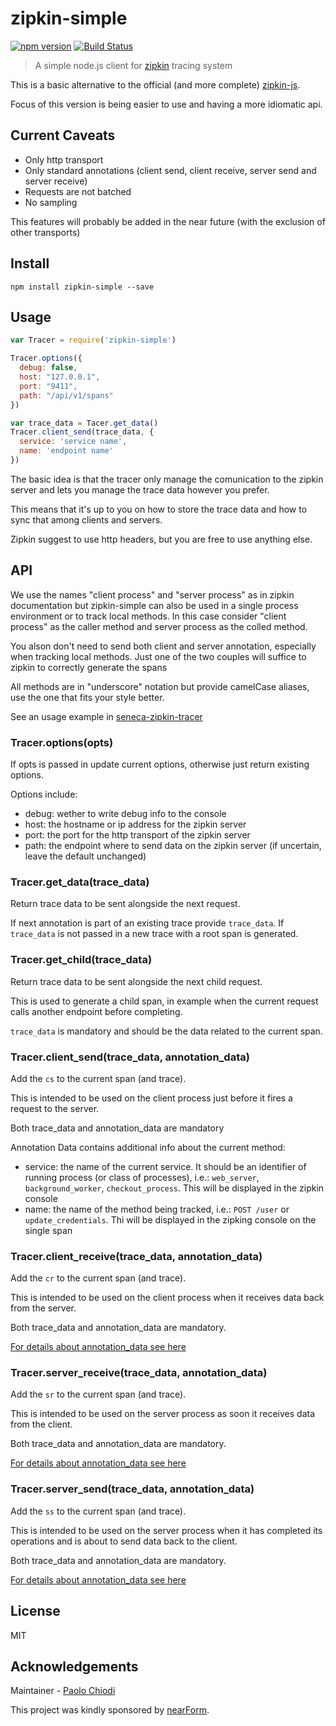# zipkin-simple

[![npm version][npm-badge]][npm-url]
[![Build Status][travis-badge]][travis-url]

> A simple node.js client for [zipkin](http://zipkin.io) tracing system


This is a basic alternative to the official (and more complete) [zipkin-js](https://github.com/openzipkin/zipkin-js).

Focus of this version is being easier to use and having a more idiomatic api.

## Current Caveats

- Only http transport
- Only standard annotations (client send, client receive, server send and server receive)
- Requests are not batched
- No sampling

This features will probably be added in the near future (with the exclusion of other transports)

## Install

```
npm install zipkin-simple --save
```

## Usage

```js
var Tracer = require('zipkin-simple')

Tracer.options({
  debug: false,
  host: "127.0.0.1",
  port: "9411",
  path: "/api/v1/spans"
})

var trace_data = Tacer.get_data()
Tracer.client_send(trace_data, {
  service: 'service name',
  name: 'endpoint name'
})
```

The basic idea is that the tracer only manage the comunication to the zipkin server and lets you manage the trace data however you prefer.

This means that it's up to you on how to store the trace data and how to sync that among clients and servers.

Zipkin suggest to use http headers, but you are free to use anything else.

## API

We use the names "client process" and "server process" as in zipkin documentation but zipkin-simple can also be used in a single process environment or to track local methods. In this case consider "client process" as the caller method and server process as the colled method.

You alson don't need to send both client and server annotation, especially when tracking local methods.
Just one of the two couples will suffice to zipkin to correctly generate the spans

All methods are in "underscore" notation but provide camelCase aliases, use the one that fits your style better.

See an usage example in [seneca-zipkin-tracer](https://github.com/senecajs-labs/seneca-zipkin-tracer)

<a name="options"></a>
### Tracer.options(opts)

If opts is passed in update current options, otherwise just return existing options.

Options include:
- debug: wether to write debug info to the console
- host: the hostname or ip address for the zipkin server
- port: the port for the http transport of the zipkin server
- path: the endpoint where to send data on the zipkin server (if uncertain, leave the default unchanged)

<a name="get_data"></a>
### Tracer.get_data(trace_data)

Return trace data to be sent alongside the next request.

If next annotation is part of an existing trace provide `trace_data`. If `trace_data` is not passed in a new trace with a root span is generated.

<a name="get_child"></a>
### Tracer.get_child(trace_data)

Return trace data to be sent alongside the next child request.

This is used to generate a child span, in example when the current request calls another endpoint before completing.

`trace_data` is mandatory and should be the data related to the current span.

<a name="client_send"></a>
### Tracer.client_send(trace_data, annotation_data)

Add the `cs` to the current span (and trace).

This is intended to be used on the client process just before it fires a request to the server.

Both trace_data and annotation_data are mandatory

<a name="annotation_data"></a>
Annotation Data contains additional info about the current method:
- service: the name of the current service. It should be an identifier of running process (or class of processes), i.e.: `web_server`, `background_worker`, `checkout_process`. This will be displayed in the zipkin console
- name: the name of the method being tracked, i.e.: `POST /user` or `update_credentials`. Thi will be displayed in the zipking console on the single span

<a name="client_receive"></a>
### Tracer.client_receive(trace_data, annotation_data)

Add the `cr` to the current span (and trace).

This is intended to be used on the client process when it receives data back from the server.

Both trace_data and annotation_data are mandatory.

[For details about annotation_data see here](#annotation_data)


<a name="server_receive"></a>
### Tracer.server_receive(trace_data, annotation_data)

Add the `sr` to the current span (and trace).

This is intended to be used on the server process as soon it receives data from the client.

Both trace_data and annotation_data are mandatory.

[For details about annotation_data see here](#annotation_data)

<a name="server_send"></a>
### Tracer.server_send(trace_data, annotation_data)

Add the `ss` to the current span (and trace).

This is intended to be used on the server process when it has completed its operations and is about to send data back to the client.

Both trace_data and annotation_data are mandatory.

[For details about annotation_data see here](#annotation_data)

## License

MIT

## Acknowledgements

Maintainer - [Paolo Chiodi](https://github.com/paolochiodi)

This project was kindly sponsored by [nearForm](http://nearform.com).

[npm-badge]: https://badge.fury.io/js/zipkin-simple.svg
[npm-url]: https://badge.fury.io/js/zipkin-simple
[travis-badge]: https://travis-ci.org/paolochiodi/zipkin-simple.svg
[travis-url]: https://travis-ci.org/paolochiodi/zipkin-simple